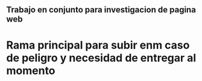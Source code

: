 ## Trabajo en conjunto para investigacion de pagina web
# Rama principal para subir enm caso de peligro y necesidad de entregar al momento